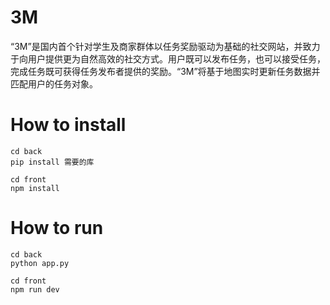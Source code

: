 # 3M
“3M”是国内首个针对学生及商家群体以任务奖励驱动为基础的社交网站，并致力于向用户提供更为自然高效的社交方式。用户既可以发布任务，也可以接受任务，完成任务既可获得任务发布者提供的奖励。“3M”将基于地图实时更新任务数据并匹配用户的任务对象。
# How to install
```
cd back
pip install 需要的库

cd front
npm install
```

# How to run
```
cd back
python app.py

cd front
npm run dev
```

